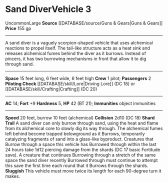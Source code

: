 ﻿---
ac: '14'
burrow_speed: '10'
climb_speed: null
fly_speed: null
fortitude: '+9'
hardness: '5'
hp: '42'
id: '23'
item_category: Vehicles
land_speed: '20'
level: '3'
max_speed: '20'
name: Sand Diver
price: 155 gp
rarity: Uncommon
reflex: null
resistance: null
rus_type_level: null
school: null
size: Large
source: '[[DATABASE/source/Guns & Gears|Guns & Gears]]'
swim_speed: null
trait:
- '[[DATABASE/trait/Uncommon|Uncommon]]'
type: Vehicle

---
# Sand Diver<span class="item-type">Vehicle 3</span>

<span class="trait-uncommon item-trait">Uncommon</span><span class="trait-size item-trait">Large</span>
**Source** [[DATABASE/source/Guns & Gears|Guns & Gears]]
**Price** 155 gp

---
A sand diver is a vaguely scorpion-shaped vehicle that uses alchemical reactions to propel itself. The tail-like structure acts as a heat sink and releases alchemical fumes behind the diver as it burrows. Instead of pincers, it has two burrowing mechanisms in front that allow it to dig through sand.

---
**Space** 15 feet long, 6 feet wide, 6 feet high
**Crew** 1 pilot; **Passengers** 2
**Piloting Check** [[DATABASE/skill/Lore|Driving Lore]] (DC 18) or [[DATABASE/skill/Crafting|Crafting]] (DC 20)

---
**AC** 14; **Fort** +9
**Hardness** 5, **HP** 42 (BT 21); **Immunities** object immunities

---
**Speed** 20 feet, burrow 10 feet (alchemical)
**Collision** 2d10 (DC 18)
**Shard Trail** A sand diver can only burrow through sand, using the heat and flame from its alchemical core to slowly dig its way through. The alchemical fumes left behind become trapped belowground as it Burrows, temporarily catalyzing fragments of sand into a glass-like byproduct. Creatures that Burrow through a space this vehicle has Burrowed through within the last 24 hours take 1d12 piercing damage from the shards (DC 17 basic Fortitude save). A creature that continues Burrowing through a stretch of the same space the sand diver recently Burrowed through must continue to attempt this save the first time each round that it Burrows through the shards.
 **Sluggish** This vehicle must move twice its length for each 90-degree turn it makes.